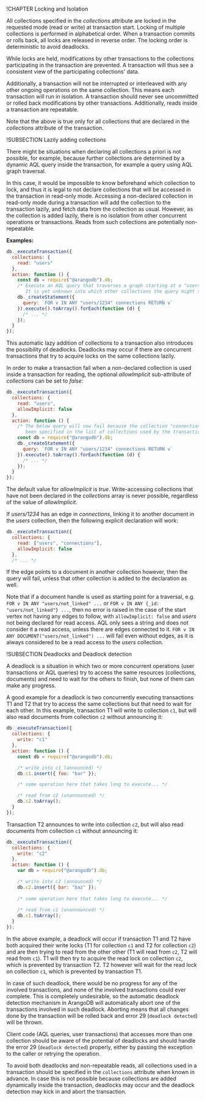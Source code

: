 !CHAPTER Locking and Isolation 

All collections specified in the *collections* attribute are locked in the
requested mode (read or write) at transaction start. Locking of multiple collections
is performed in alphabetical order.
When a transaction commits or rolls back, all locks are released in reverse order.
The locking order is deterministic to avoid deadlocks.

While locks are held, modifications by other transactions to the collections 
participating in the transaction are prevented.
A transaction will thus see a consistent view of the participating collections' data.

Additionally, a transaction will not be interrupted or interleaved with any other 
ongoing operations on the same collection. This means each transaction will run in
isolation. A transaction should never see uncommitted or rolled back modifications by
other transactions. Additionally, reads inside a transaction are repeatable.

Note that the above is true only for all collections that are declared in the 
*collections* attribute of the transaction.

!SUBSECTION Lazily adding collections

There might be situations when declaring all collections a priori is not possible,
for example, because further collections are determined by a dynamic AQL query 
inside the transaction, for example a query using AQL graph traversal.

In this case, it would be impossible to know beforehand which collection to lock, and
thus it is legal to not declare collections that will be accessed in the transaction in
read-only mode. Accessing a non-declared collection in read-only mode during a 
transaction will add the collection to the transaction lazily, and fetch data 
from the collection as usual. However, as the collection is added lazily, there is no 
isolation from other concurrent operations or transactions. Reads from such
collections are potentially non-repeatable.

**Examples:**

```js
db._executeTransaction({
  collections: { 
    read: "users"
  },
  action: function () {
    const db = require("@arangodb").db;
    /* Execute an AQL query that traverses a graph starting at a "users" vertex.
       It is yet unknown into which other collections the query might traverse */
    db._createStatement({ 
      query: `FOR v IN ANY "users/1234" connections RETURN v`
    }).execute().toArray().forEach(function (d) {
      /* ... */
    });
  }
});
```

This automatic lazy addition of collections to a transaction also introduces the 
possibility of deadlocks. Deadlocks may occur if there are concurrent transactions 
that try to acquire locks on the same collections lazily.

In order to make a transaction fail when a non-declared collection is used inside
a transaction for reading, the optional *allowImplicit* sub-attribute of *collections* 
can be set to *false*:

```js
db._executeTransaction({
  collections: { 
    read: "users",
    allowImplicit: false
  },
  action: function () {
    /* The below query will now fail because the collection "connections" has not
       been specified in the list of collections used by the transaction */
    const db = require("@arangodb").db;
    db._createStatement({ 
      query: `FOR v IN ANY "users/1234" connections RETURN v`
    }).execute().toArray().forEach(function (d) {
      /* ... */
    });
  }
});
```

The default value for *allowImplicit* is *true*. Write-accessing collections that
have not been declared in the *collections* array is never possible, regardless of
the value of *allowImplicit*.

If *users/1234* has an edge in *connections*, linking it to another document in
the *users* collection, then the following explicit declaration will work:

```js
db._executeTransaction({
  collections: { 
    read: ["users", "connections"],
    allowImplicit: false
  },
  /* ... */
```

If the edge points to a document in another collection however, then the query
will fail, unless that other collection is added to the declaration as well.

Note that if a document handle is used as starting point for a traversal, e.g.
`FOR v IN ANY "users/not_linked" ...` or `FOR v IN ANY {_id: "users/not_linked"} ...`,
then no error is raised in the case of the start vertex not having any edges to
follow, with `allowImplicit: false` and *users* not being declared for read access.
AQL only sees a string and does not consider it a read access, unless there are
edges connected to it. `FOR v IN ANY DOCUMENT("users/not_linked") ...` will fail
even without edges, as it is always considered to be a read access to the *users*
collection.

!SUBSECTION Deadlocks and Deadlock detection

A deadlock is a situation in which two or more concurrent operations (user transactions
or AQL queries) try to access the same resources (collections, documents) and need to 
wait for the others to finish, but none of them can make any progress.

A good example for a deadlock is two concurrently executing transactions T1 and T2 that
try to access the same collections but that need to wait for each other. In this example,
transaction T1 will write to collection `c1`, but will also read documents from
collection `c2` without announcing it:

```js
db._executeTransaction({
  collections: { 
    write: "c1"
  },
  action: function () {
    const db = require("@arangodb").db;

    /* write into c1 (announced) */
    db.c1.insert({ foo: "bar" });

    /* some operation here that takes long to execute... */

    /* read from c2 (unannounced) */
    db.c2.toArray();
  }
});
```

Transaction T2 announces to write into collection `c2`, but will also read 
documents from collection `c1` without announcing it:

```js
db._executeTransaction({
  collections: { 
    write: "c2"
  },
  action: function () {
    var db = require("@arangodb").db;

    /* write into c2 (announced) */
    db.c2.insert({ bar: "baz" });
    
    /* some operation here that takes long to execute... */
    
    /* read from c1 (unannounced) */
    db.c1.toArray();
  }
});
```

In the above example, a deadlock will occur if transaction T1 and T2 have both
acquired their write locks (T1 for collection `c1` and T2 for collection `c2`) and
are then trying to read from the other other (T1 will read from `c2`, T2 will read
from `c1`). T1 will then try to acquire the read lock on collection `c2`, which
is prevented by transaction T2. T2 however will wait for the read lock on 
collection `c1`, which is prevented by transaction T1. 

In case of such deadlock, there would be no progress for any of the involved 
transactions, and none of the involved transactions could ever complete. This is
completely undesirable, so the automatic deadlock detection mechanism in ArangoDB
will automatically abort one of the transactions involved in such deadlock. Aborting
means that all changes done by the transaction will be rolled back and error 29 
(`deadlock detected`) will be thrown. 

Client code (AQL queries, user transactions) that accesses more than one collection 
should be aware of the potential of deadlocks and should handle the error 29 
(`deadlock detected`) properly, either by passing the exception to the caller or 
retrying the operation.

To avoid both deadlocks and non-repeatable reads, all collections used in a 
transaction should be specified in the `collections` attribute when known in advance.
In case this is not possible because collections are added dynamically inside the
transaction, deadlocks may occur and the deadlock detection may kick in and abort
the transaction. 

